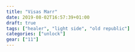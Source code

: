 ```yaml
---
title: "Visas Marr"
date: 2019-08-02T16:57:39+01:00
draft: true
tags: ["healer", "light side", "old republic"]
categories: ["unlock"]
gear: ["11"]
---
```


